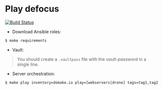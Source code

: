 # Play defocus

[![Build Status](https://travis-ci.org/ansyble/play-defocus.svg?branch=master)](https://travis-ci.org/ansyble/play-defocus)

* Download Ansible roles:

```sh
$ make requirements
```

* Vault:

> You should create a `.vaultpass` file with the *vault-password* in a single line.

* Server orchestration:

```sh
$ make play inventory=domake.io play=[webservers|drone] tags=tag1,tag2
```

